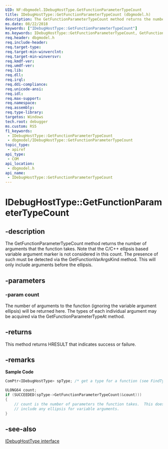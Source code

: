 ```yaml
---
UID: NF:dbgmodel.IDebugHostType.GetFunctionParameterTypeCount
title: IDebugHostType::GetFunctionParameterTypeCount (dbgmodel.h)
description: The GetFunctionParameterTypeCount method returns the number of arguments that the function takes.
ms.date: 08/22/2018
keywords: ["IDebugHostType::GetFunctionParameterTypeCount"]
ms.keywords: IDebugHostType::GetFunctionParameterTypeCount, GetFunctionParameterTypeCount, IDebugHostType.GetFunctionParameterTypeCount, IDebugHostType::GetFunctionParameterTypeCount, IDebugHostType.GetFunctionParameterTypeCount
req.header: dbgmodel.h
req.include-header: 
req.target-type: 
req.target-min-winverclnt: 
req.target-min-winversvr: 
req.kmdf-ver: 
req.umdf-ver: 
req.lib: 
req.dll: 
req.irql: 
req.ddi-compliance: 
req.unicode-ansi: 
req.idl: 
req.max-support: 
req.namespace: 
req.assembly: 
req.type-library: 
targetos: Windows
tech.root: debugger
ms.custom: RS5
f1_keywords:
 - IDebugHostType::GetFunctionParameterTypeCount
 - dbgmodel/IDebugHostType::GetFunctionParameterTypeCount
topic_type:
 - apiref
api_type:
 - COM
api_location:
 - dbgmodel.h
api_name:
 - IDebugHostType::GetFunctionParameterTypeCount
---
```


# IDebugHostType::GetFunctionParameterTypeCount


## -description

The GetFunctionParameterTypeCount method returns the number of arguments that the function takes. Note that the C/C++ ellipsis based variable argument marker is not considered in this count. The presence of such must be detected via the GetFunctionVarArgsKind method. This will only include arguments before the ellipsis.

## -parameters

### -param count

The number of arguments to the function (ignoring the variable argument ellipsis) will be returned here. The types of each individual argument may be acquired via the GetFunctionParameterTypeAt method.

## -returns

This method returns HRESULT that indicates success or failure.

## -remarks

**Sample Code**

```cpp
ComPtr<IDebugHostType> spType; /* get a type for a function (see FindTypeByName) */

ULONG64 count;
if (SUCCEEDED(spType->GetFunctionParameterTypeCount(&count)))
{
    // count is the number of parameters the function takes.  This does not 
    // include any ellipsis for variable arguments.
}
```

## -see-also

[IDebugHostType interface](nn-dbgmodel-idebughosttype.md)

